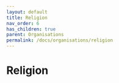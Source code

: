 ```yaml
---
layout: default
title: Religion
nav_order: 6
has_children: true
parent: Organisations
permalink: /docs/organisations/religion
---
```


# Religion